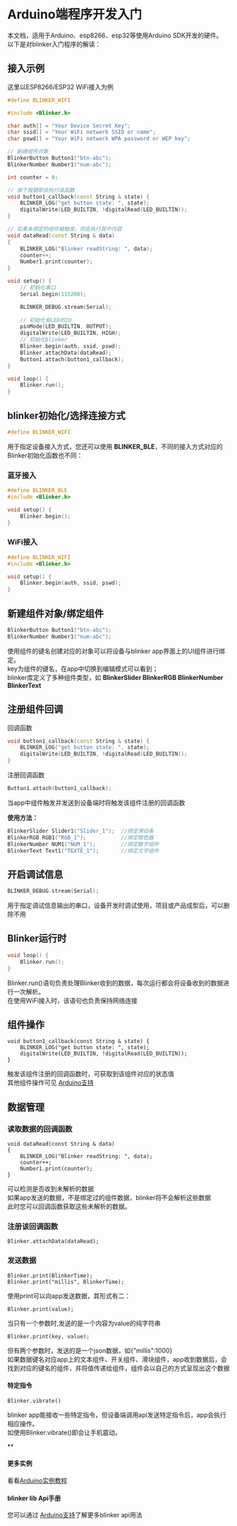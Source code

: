 # Arduino端程序开发入门  
本文档，适用于Arduino、esp8266、esp32等使用Arduino SDK开发的硬件。  
以下是对blinker入门程序的解读：  


## 接入示例  
这里以ESP8266/ESP32 WiFi接入为例  
```cpp
#define BLINKER_WIFI

#include <Blinker.h>

char auth[] = "Your Device Secret Key";
char ssid[] = "Your WiFi network SSID or name";
char pswd[] = "Your WiFi network WPA password or WEP key";

// 新建组件对象
BlinkerButton Button1("btn-abc");
BlinkerNumber Number1("num-abc");

int counter = 0;

// 按下按键即会执行该函数
void button1_callback(const String & state) {
    BLINKER_LOG("get button state: ", state);
    digitalWrite(LED_BUILTIN, !digitalRead(LED_BUILTIN));
}

// 如果未绑定的组件被触发，则会执行其中内容
void dataRead(const String & data)
{
    BLINKER_LOG("Blinker readString: ", data);
    counter++;
    Number1.print(counter);
}

void setup() {
    // 初始化串口
    Serial.begin(115200);

    BLINKER_DEBUG.stream(Serial);
    
    // 初始化有LED的IO
    pinMode(LED_BUILTIN, OUTPUT);
    digitalWrite(LED_BUILTIN, HIGH);
    // 初始化blinker
    Blinker.begin(auth, ssid, pswd);
    Blinker.attachData(dataRead);
    Button1.attach(button1_callback);
}

void loop() {
    Blinker.run();
}
```

## blinker初始化/选择连接方式  
```cpp
#define BLINKER_WIFI
```
用于指定设备接入方式，您还可以使用 **BLINKER_BLE**，不同的接入方式对应的Blinker初始化函数也不同：
### 蓝牙接入
```cpp
#define BLINKER_BLE  
#include <Blinker.h>  

void setup() {  
    Blinker.begin();  
}
```
### WiFi接入  
```cpp
#define BLINKER_WIFI  
#include <Blinker.h>  

void setup() {  
    Blinker.begin(auth, ssid, pswd);  
}
```

## 新建组件对象/绑定组件  
```cpp
BlinkerButton Button1("btn-abc");
BlinkerNumber Number1("num-abc");
```
使用组件的键名创建对应的对象可以将设备与blinker app界面上的UI组件进行绑定。  
key为组件的键名，在app中切换到编辑模式可以看到；  
blinker库定义了多种组件类型，如 **BlinkerSlider BlinkerRGB BlinkerNumber BlinkerText**  

## 注册组件回调
回调函数
```cpp
void button1_callback(const String & state) {
    BLINKER_LOG("get button state: ", state);
    digitalWrite(LED_BUILTIN, !digitalRead(LED_BUILTIN));
}
```
注册回调函数
```cpp
Button1.attach(button1_callback);
```
当app中组件触发并发送到设备端时将触发该组件注册的回调函数  

**使用方法：**
```cpp
BlinkerSlider Slider1("Slider_1");  //绑定滑动条  
BlinkerRGB RGB1("RGB_1");           //绑定取色器  
BlinkerNumber NUM1("NUM_1");        //绑定数字组件  
BlinkerText Text1("TEXTE_1");       //绑定文字组件  
```

## 开启调试信息
```cpp
BLINKER_DEBUG.stream(Serial);
```
用于指定调试信息输出的串口，设备开发时调试使用，项目或产品成型后，可以删除不用  

## Blinker运行时  
```cpp
void loop() {
    Blinker.run();
}
```
Blinker.run()语句负责处理Blinker收到的数据，每次运行都会将设备收到的数据进行一次解析。  
在使用WiFi接入时，该语句也负责保持网络连接  


## 组件操作
```
void button1_callback(const String & state) {
    BLINKER_LOG("get button state: ", state);
    digitalWrite(LED_BUILTIN, !digitalRead(LED_BUILTIN));
}
```
触发该组件注册的回调函数时，可获取到该组件对应的状态值  
其他组件操作可见 [Arduino支持](?file=003-硬件开发/02-Arduino支持)  


## 数据管理  
### 读取数据的回调函数
```
void dataRead(const String & data)
{
    BLINKER_LOG("Blinker readString: ", data);
    counter++;
    Number1.print(counter);
}
```
可以检测是否收到未解析的数据  
如果app发送的数据，不是绑定过的组件数据，blinker将不会解析这些数据  
此时您可以回调函数获取这些未解析的数据。
### 注册该回调函数
```
Blinker.attachData(dataRead);
```

### 发送数据
```
Blinker.print(BlinkerTime);
Blinker.print("millis", BlinkerTime);
```
使用print可以向app发送数据，其形式有二：
```
Blinker.print(value);
```
当只有一个参数时,发送的是一个内容为value的纯字符串  
```
Blinker.print(key, value);
```
但有两个参数时，发送的是一个json数据，如{"millis":1000}  
如果数据键名对应app上的文本组件、开关组件、滑块组件，app收到数据后，会找到对应的键名的组件，并将值传递给组件，组件会以自己的方式呈现出这个数据  

#### 特定指令
```
Blinker.vibrate()
```
blinker app能接收一些特定指令，但设备端调用api发送特定指令后，app会执行相应操作。  
如使用Blinker.vibrate()即会让手机震动。  





**  
#### 更多实例  
看看[Arduino实例教程](?file=002-开发入门/003-Arduino实例教程 "Arduino实例教程")  

#### blinker lib Api手册  
您可以通过 [Arduino支持](?file=003-硬件开发/02-Arduino支持)了解更多blinker api用法  
